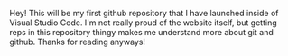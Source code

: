 Hey! This will be my first github repository that I have launched inside of Visual Studio Code. I'm not really proud of the website itself, but getting reps in this repository thingy makes me understand more about git and github. Thanks for reading anyways!
